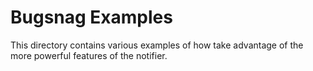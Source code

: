 # Bugsnag Examples

This directory contains various examples of how take advantage of the more powerful features of the notifier.
